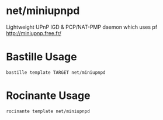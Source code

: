 # net/miniupnpd
Lightweight UPnP IGD & PCP/NAT-PMP daemon which uses pf
http://miniupnp.free.fr/

# Bastille Usage
```shell
bastille template TARGET net/miniupnpd
```

# Rocinante Usage
```shell
rocinante template net/miniupnpd
```
